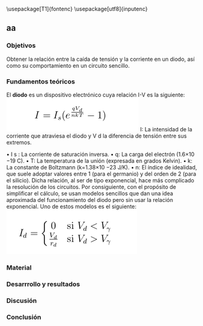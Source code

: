 \usepackage[T1]{fontenc}
\usepackage[utf8]{inputenc}
## aa
### Objetivos
Obtener la relación entre la caída de tensión y la corriente en un diodo, así como su comportamiento en un circuito sencillo.

### Fundamentos teóricos
El **diodo** es un dispositivo electrónico cuya relación I-V es la siguiente:
<img src="media/relacion_I_V_diodo.png">
I: La intensidad de la corriente que atraviesa el diodo y V d la diferencia de tensión entre sus extremos.

• I s : La corriente de saturación inversa.
• q: La carga del electrón (1.6×10 −19 C).
• T: La temperatura de la unión (expresada en grados Kelvin).
• k: La constante de Boltzmann (k=1.38×10 −23 J/K).
• n: El  índice de idealidad, que suele adoptar valores entre 1 (para el germanio) y del orden de 2 (para el silicio).
Dicha relación, al ser de tipo exponencial, hace más complicado la resolución de los circuitos. Por consiguiente, con el propósito de simplificar el cálculo, se usan modelos sencillos que dan una idea aproximada del funcionamiento del diodo pero sin usar la relación exponencial. Uno de estos modelos es el siguiente:
<img src="media/modelo_diodo_1.png">

### Material
### Desarrrollo y resultados
### Discusión
### Conclusión 
